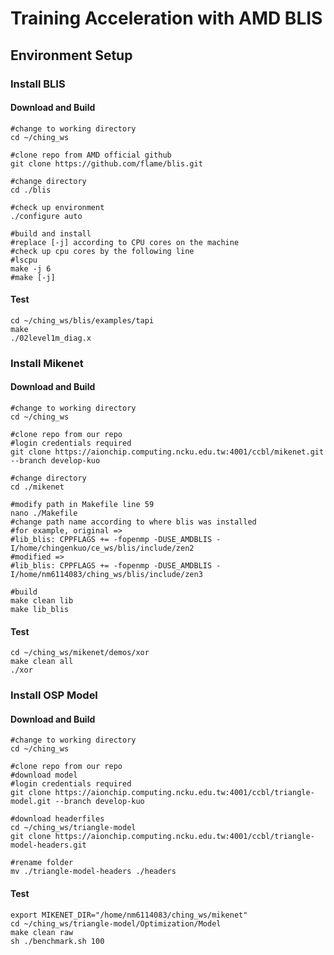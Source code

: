 Training Acceleration with AMD BLIS
===
## Environment Setup
### Install BLIS
#### Download and Build
```bash=
#change to working directory
cd ~/ching_ws 

#clone repo from AMD official github
git clone https://github.com/flame/blis.git 

#change directory
cd ./blis

#check up environment
./configure auto

#build and install
#replace [-j] according to CPU cores on the machine
#check up cpu cores by the following line
#lscpu
make -j 6
#make [-j]
```
#### Test
```bash=
cd ~/ching_ws/blis/examples/tapi
make
./02level1m_diag.x 
```
### Install Mikenet
#### Download and Build
```bash=
#change to working directory
cd ~/ching_ws

#clone repo from our repo
#login credentials required
git clone https://aionchip.computing.ncku.edu.tw:4001/ccbl/mikenet.git --branch develop-kuo

#change directory
cd ./mikenet

#modify path in Makefile line 59
nano ./Makefile
#change path name according to where blis was installed
#for example, original =>
#lib_blis: CPPFLAGS += -fopenmp -DUSE_AMDBLIS -I/home/chingenkuo/ce_ws/blis/include/zen2
#modified =>
#lib_blis: CPPFLAGS += -fopenmp -DUSE_AMDBLIS -I/home/nm6114083/ching_ws/blis/include/zen3

#build
make clean lib
make lib_blis
```
#### Test
```bash=
cd ~/ching_ws/mikenet/demos/xor
make clean all
./xor
```
### Install OSP Model
#### Download and Build
```bash=
#change to working directory
cd ~/ching_ws

#clone repo from our repo
#download model
#login credentials required
git clone https://aionchip.computing.ncku.edu.tw:4001/ccbl/triangle-model.git --branch develop-kuo

#download headerfiles
cd ~/ching_ws/triangle-model
git clone https://aionchip.computing.ncku.edu.tw:4001/ccbl/triangle-model-headers.git

#rename folder
mv ./triangle-model-headers ./headers
```
#### Test
```bash=
export MIKENET_DIR="/home/nm6114083/ching_ws/mikenet"
cd ~/ching_ws/triangle-model/Optimization/Model
make clean raw
sh ./benchmark.sh 100
```
